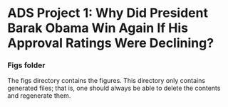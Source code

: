 # ADS Project 1:  Why Did President Barak Obama Win Again If His Approval Ratings Were Declining?

### Figs folder

The figs directory contains the figures. This directory only contains generated files; that is, one should always be able to delete the contents and regenerate them.
